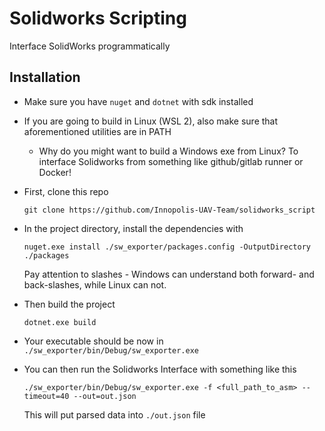 # Solidworks Scripting
Interface SolidWorks programmatically 

## Installation

* Make sure you have `nuget` and `dotnet` with sdk installed
* If you are going to build in Linux (WSL 2), also make sure that aforementioned utilities are in PATH
  * Why do you might want to build a Windows exe from Linux? To interface Solidworks from something like github/gitlab runner or Docker!


* First, clone this repo

  `git clone https://github.com/Innopolis-UAV-Team/solidworks_script`
* In the project directory, install the dependencies with
  
  `nuget.exe install ./sw_exporter/packages.config -OutputDirectory ./packages`
  
  Pay attention to slashes - Windows can understand both forward- and back-slashes, while Linux can not.
* Then build the project

  `dotnet.exe build`

* Your executable should be now in `./sw_exporter/bin/Debug/sw_exporter.exe`
* You can then run the Solidworks Interface with something like this

  `./sw_exporter/bin/Debug/sw_exporter.exe -f <full_path_to_asm> --timeout=40 --out=out.json`
  
  This will put parsed data into `./out.json` file
